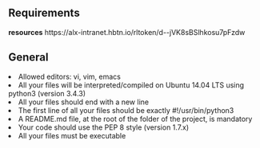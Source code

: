 <h2>Requirements</h2>
<b>resources</b>
https://alx-intranet.hbtn.io/rltoken/d--jVK8sBSlhkosu7pFzdw

<h2>General</h2>
<li>Allowed editors: vi, vim, emacs
<li>All your files will be interpreted/compiled on Ubuntu 14.04 LTS using python3 (version 3.4.3)
<li>All your files should end with a new line
<li>The first line of all your files should be exactly #!/usr/bin/python3
<li>A README.md file, at the root of the folder of the project, is mandatory
<li>Your code should use the PEP 8 style (version 1.7.x)
<li>All your files must be executable